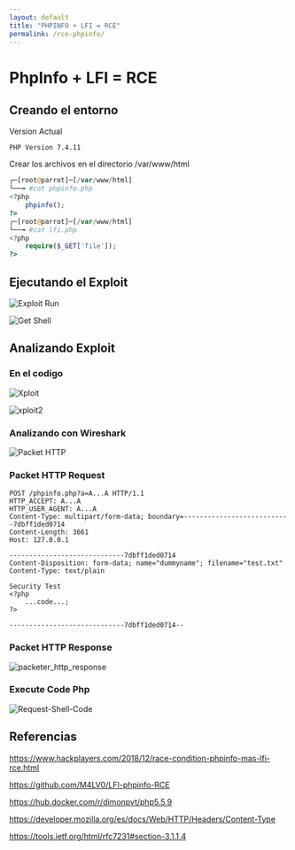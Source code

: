 ```yaml
---
layout: default
title: "PHPINFO + LFI = RCE"
permalink: /rce-phpinfo/
---
```


# PhpInfo + LFI = RCE

## Creando el entorno

Version Actual

	PHP Version 7.4.11

Crear los archivos en el directorio /var/www/html

```php
┌─[root@parrot]─[/var/www/html]
└──╼ #cat phpinfo.php 
<?php
	phpinfo();
?>
┌─[root@parrot]─[/var/www/html]
└──╼ #cat lfi.php 
<?php
	require($_GET['file']);
?>
```

## Ejecutando el Exploit

![Exploit Run](https://funkyimg.com/i/392Gg.png)

![Get Shell](https://funkyimg.com/i/392Gh.png)

## Analizando Exploit

### En el codigo

![Xploit](https://funkyimg.com/i/392Gi.png)

![xploit2](https://funkyimg.com/i/392Gj.png)

### Analizando con Wireshark

![Packet HTTP](https://funkyimg.com/i/392Gk.png)

### Packet HTTP Request

```
POST /phpinfo.php?a=A...A HTTP/1.1
HTTP_ACCEPT: A...A
HTTP_USER_AGENT: A...A
Content-Type: multipart/form-data; boundary=---------------------------7dbff1ded0714
Content-Length: 3661
Host: 127.0.0.1

-----------------------------7dbff1ded0714
Content-Disposition: form-data; name="dummyname"; filename="test.txt"
Content-Type: text/plain

Security Test
<?php
    ...code...;
?> 

-----------------------------7dbff1ded0714--
```

### Packet HTTP Response

![packeter_http_response](https://funkyimg.com/i/392Gm.png)

### Execute Code Php

![Request-Shell-Code](https://funkyimg.com/i/392Gn.png)



## Referencias

https://www.hackplayers.com/2018/12/race-condition-phpinfo-mas-lfi-rce.html

https://github.com/M4LV0/LFI-phpinfo-RCE

https://hub.docker.com/r/dimonpvt/php5.5.9

https://developer.mozilla.org/es/docs/Web/HTTP/Headers/Content-Type

https://tools.ietf.org/html/rfc7231#section-3.1.1.4
